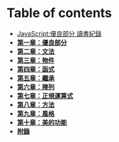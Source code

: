 # Table of contents

- [JavaScript:優良部分 讀書紀錄](../README.md)
- **[第一章：優良部分](1-Good-Parts.md)**
- **[第二章：文法](2-Grammar.md)**
- **[第三章：物件](variants.md)**
- **[第四章：函式](nested-components.md)**
- **[第五章：繼承](layouts.md)**
- **[第六章：陣列](helpers.md)**
- **[第七章：正規運算式](helpers.md)**
- **[第八章：方法](1-Good-Parts.md)**
- **[第九章：風格](1-Good-Parts.md)**
- **[第十章：美的功能](1-Good-Parts.md)**
- **[附錄](1-Good-Parts.md)**
